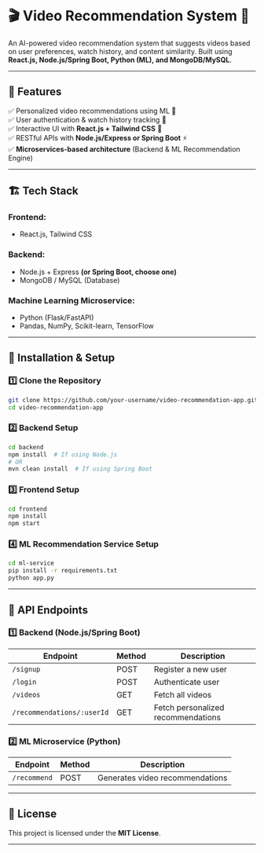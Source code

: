 # 🎬 Video Recommendation System 🎯  

An AI-powered video recommendation system that suggests videos based on user preferences, watch history, and content similarity. Built using **React.js, Node.js/Spring Boot, Python (ML), and MongoDB/MySQL**.

---

## 🚀 Features  
✅ Personalized video recommendations using ML 🤖  
✅ User authentication & watch history tracking 🔐  
✅ Interactive UI with **React.js + Tailwind CSS** 🎨  
✅ RESTful APIs with **Node.js/Express or Spring Boot** ⚡  
✅ **Microservices-based architecture** (Backend & ML Recommendation Engine)  

---

## 🏗️ Tech Stack  
### **Frontend:**  
- React.js, Tailwind CSS  

### **Backend:**  
- Node.js + Express **(or Spring Boot, choose one)**  
- MongoDB / MySQL (Database)  

### **Machine Learning Microservice:**  
- Python (Flask/FastAPI)  
- Pandas, NumPy, Scikit-learn, TensorFlow  

---

## 🔧 Installation & Setup  

### 1️⃣ **Clone the Repository**  
```bash
git clone https://github.com/your-username/video-recommendation-app.git
cd video-recommendation-app
```

### 2️⃣ **Backend Setup**  
```bash
cd backend
npm install  # If using Node.js
# OR
mvn clean install  # If using Spring Boot
```

### 3️⃣ **Frontend Setup**  
```bash
cd frontend
npm install
npm start
```

### 4️⃣ **ML Recommendation Service Setup**  
```bash
cd ml-service
pip install -r requirements.txt
python app.py
```

---

## 📜 API Endpoints  

### **1️⃣ Backend (Node.js/Spring Boot)**  
| Endpoint               | Method | Description |
|------------------------|--------|-------------|
| `/signup`             | POST   | Register a new user |
| `/login`              | POST   | Authenticate user |
| `/videos`             | GET    | Fetch all videos |
| `/recommendations/:userId` | GET | Fetch personalized recommendations |

### **2️⃣ ML Microservice (Python)**  
| Endpoint               | Method | Description |
|------------------------|--------|-------------|
| `/recommend`          | POST   | Generates video recommendations |

---

## 📜 License  
This project is licensed under the **MIT License**.  

---
